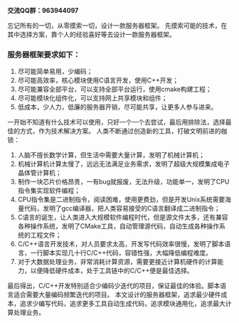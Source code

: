 **交流QQ群：963944097**

忘记所有的一切，从零摸索一切，设计一款服务器框架。
先摸索可能的技术，在其中选择方案，靠个人的经验喜好等去设计一款服务器框架。
### 服务器框架要求如下：
1. 尽可能简单易用，少编码；
2. 尽可能高效率，核心模块使用C语言开发，使用C++开发；
3. 尽可能兼容全部平台，可以支持全部平台运行，使用cmake构建工程；
4. 尽可能模块化组件化，可以支持网上共享模块和组件；
5. 低成本，少人力，低廉的服务器开销，尽可能共享，让更多人参与进来。

一开始不知道有什么技术可以使用，只好一个一个去尝试，最后用排除法，选择最佳的方式，作为技术解决方案。
人类不断通过创造新的工具，打破文明前进的枷锁：
1. 人脑不擅长数学计算，但生活中需要大量计算，发明了机械计算机；
2. 机械计算机计算太慢了，远远无法满足业务需求，发明了超级大规模集成电子晶体管计算机；
3. 制作一块芯片价格昂贵，一有bug就报废，无法升级，功能单一，发明了CPU指令集实现软件编程；
4. CPU指令集是二进制指令，阅读困难，使用更费劲，但是开发Unix系统需要海量代码，发明了gcc编译器，把人类容易接受的C语言翻译成二进制指令；
5. C语言的诞生，让人类进入大规模软件编程时代，但是源文件太多，还有兼容各种操作系统，发明了CMake工具，自动管理源代码，自动生成各种操作系统的工程文件；
6. C/C++语言开发技术，对人员要求太高，开发写代码效率很慢，发明了脚本语言，一行脚本实现几十行C/C++代码，容错性强，大幅降低编程难度。
7. 对于大数据处理业务，非常消耗计算资源，需要更接近计算机硬件的计算能力，以便降低硬件成本，处于工具链中的C/C++便是最佳选择。
  
最后得出，C/C++开发特别适合少编码少迭代的项目，保证最佳的体验。脚本语言适合需要大量编码频繁迭代的项目。
本文设计的服务器框架，追求最少硬件成本，追求少编写代码，追求更多工具自动生成代码，追求模块通用化，追求最大计算处理业务。
